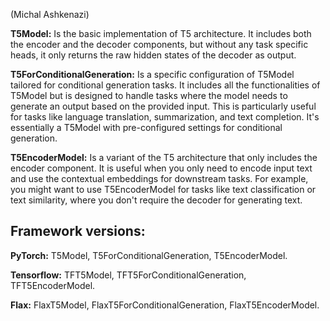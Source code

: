 (Michal Ashkenazi)

**T5Model:** Is the basic implementation of T5 architecture. It includes both the encoder and the decoder components, but without any task specific heads, it only returns the raw hidden states of the decoder as output.

**T5ForConditionalGeneration:** Is a specific configuration of T5Model tailored for conditional generation tasks. It includes all the functionalities of T5Model but is designed to handle tasks where the model needs to generate an output based on the provided input. This is particularly useful for tasks like language translation, summarization, and text completion. It's essentially a T5Model with pre-configured settings for conditional generation.

**T5EncoderModel:** Is a variant of the T5 architecture that only includes the encoder component. It is useful when you only need to encode input text and use the contextual embeddings for downstream tasks. For example, you might want to use T5EncoderModel for tasks like text classification or text similarity, where you don't require the decoder for generating text.

## Framework versions:

**PyTorch:** T5Model, T5ForConditionalGeneration, T5EncoderModel.

**Tensorflow:** TFT5Model, TFT5ForConditionalGeneration, TFT5EncoderModel.

**Flax:** FlaxT5Model, FlaxT5ForConditionalGeneration, FlaxT5EncoderModel.


